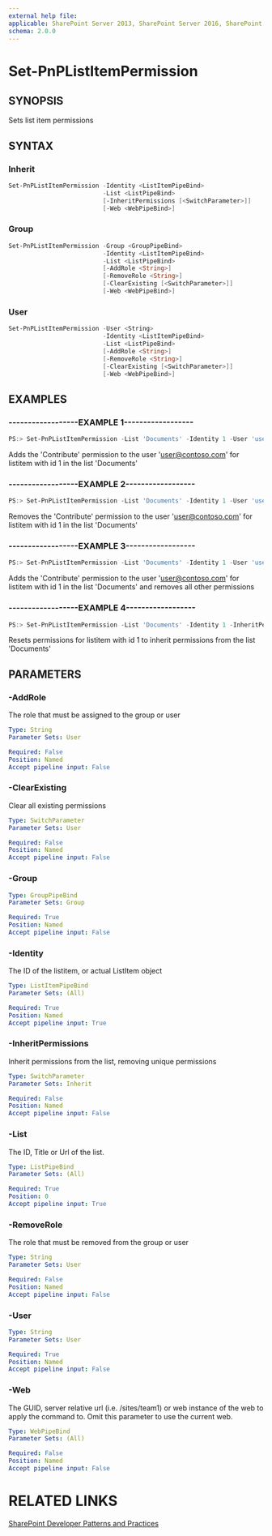 ```yaml
---
external help file:
applicable: SharePoint Server 2013, SharePoint Server 2016, SharePoint Online
schema: 2.0.0
---
```

# Set-PnPListItemPermission

## SYNOPSIS
Sets list item permissions

## SYNTAX 

### Inherit
```powershell
Set-PnPListItemPermission -Identity <ListItemPipeBind>
                          -List <ListPipeBind>
                          [-InheritPermissions [<SwitchParameter>]]
                          [-Web <WebPipeBind>]
```

### Group
```powershell
Set-PnPListItemPermission -Group <GroupPipeBind>
                          -Identity <ListItemPipeBind>
                          -List <ListPipeBind>
                          [-AddRole <String>]
                          [-RemoveRole <String>]
                          [-ClearExisting [<SwitchParameter>]]
                          [-Web <WebPipeBind>]
```

### User
```powershell
Set-PnPListItemPermission -User <String>
                          -Identity <ListItemPipeBind>
                          -List <ListPipeBind>
                          [-AddRole <String>]
                          [-RemoveRole <String>]
                          [-ClearExisting [<SwitchParameter>]]
                          [-Web <WebPipeBind>]
```

## EXAMPLES

### ------------------EXAMPLE 1------------------
```powershell
PS:> Set-PnPListItemPermission -List 'Documents' -Identity 1 -User 'user@contoso.com' -AddRole 'Contribute'
```

Adds the 'Contribute' permission to the user 'user@contoso.com' for listitem with id 1 in the list 'Documents'

### ------------------EXAMPLE 2------------------
```powershell
PS:> Set-PnPListItemPermission -List 'Documents' -Identity 1 -User 'user@contoso.com' -RemoveRole 'Contribute'
```

Removes the 'Contribute' permission to the user 'user@contoso.com' for listitem with id 1 in the list 'Documents'

### ------------------EXAMPLE 3------------------
```powershell
PS:> Set-PnPListItemPermission -List 'Documents' -Identity 1 -User 'user@contoso.com' -AddRole 'Contribute' -ClearExisting
```

Adds the 'Contribute' permission to the user 'user@contoso.com' for listitem with id 1 in the list 'Documents' and removes all other permissions

### ------------------EXAMPLE 4------------------
```powershell
PS:> Set-PnPListItemPermission -List 'Documents' -Identity 1 -InheritPermissions
```

Resets permissions for listitem with id 1 to inherit permissions from the list 'Documents'

## PARAMETERS

### -AddRole
The role that must be assigned to the group or user

```yaml
Type: String
Parameter Sets: User

Required: False
Position: Named
Accept pipeline input: False
```

### -ClearExisting
Clear all existing permissions

```yaml
Type: SwitchParameter
Parameter Sets: User

Required: False
Position: Named
Accept pipeline input: False
```

### -Group


```yaml
Type: GroupPipeBind
Parameter Sets: Group

Required: True
Position: Named
Accept pipeline input: False
```

### -Identity
The ID of the listitem, or actual ListItem object

```yaml
Type: ListItemPipeBind
Parameter Sets: (All)

Required: True
Position: Named
Accept pipeline input: True
```

### -InheritPermissions
Inherit permissions from the list, removing unique permissions

```yaml
Type: SwitchParameter
Parameter Sets: Inherit

Required: False
Position: Named
Accept pipeline input: False
```

### -List
The ID, Title or Url of the list.

```yaml
Type: ListPipeBind
Parameter Sets: (All)

Required: True
Position: 0
Accept pipeline input: True
```

### -RemoveRole
The role that must be removed from the group or user

```yaml
Type: String
Parameter Sets: User

Required: False
Position: Named
Accept pipeline input: False
```

### -User


```yaml
Type: String
Parameter Sets: User

Required: True
Position: Named
Accept pipeline input: False
```

### -Web
The GUID, server relative url (i.e. /sites/team1) or web instance of the web to apply the command to. Omit this parameter to use the current web.

```yaml
Type: WebPipeBind
Parameter Sets: (All)

Required: False
Position: Named
Accept pipeline input: False
```

# RELATED LINKS

[SharePoint Developer Patterns and Practices](http://aka.ms/sppnp)
